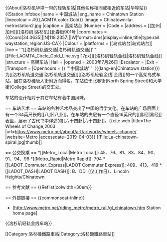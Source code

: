 {{About|洛杉矶华埠一带的轻轨车站|其他名称相同或相近的车站|华埠站}}
{{Station Infobox
|name = 中国城站
|eng_name = Chinatown Station
|linecolour = #{{LACMTA color|Gold}}
|image = Chinatown-la-metrostation2.jpg
|caption = 高架站台
|Number = 
|Code = 
|address = [[加州|加州]][[洛杉矶|洛杉矶]]北春街901号
|coordinates = {{Coord|34.0635|||N|118.2357|||W|format=dms|display=inline,title|type:railwaystation_region:US-CA}}
|Colour = 
|platforms = [[岛式站台|岛式站台]]
|line = '''[[洛杉矶轨道交通|洛杉矶轨道交通]]'''<br>[[File:LACMTA_Circle_Gold_Line.svg|17px]][[洛杉矶轻轨金线|洛杉矶轻轨金线]]
|structure = 高架车站
|Hall = 
|opened = 2003年7月26日
|Escalator = 
|Exit = 
|Transport = 
|Openhours = 
}}
'''中国城站'''（{{lang-en|Chinatown station}}）为[[洛杉矶轨道交通|洛杉矶轨道交通]][[洛杉矶轻轨金线|金线]]的一个高架岛式车站，因在洛杉磯唐人街附近而得名。车站位于北春街(North Spring Street)和大学街(College Street)的交汇处。

车站的设计相对于其它车站有着中国风味。

== 车站艺术 ==
车站的各种艺术品突出了中国的哲学文化。在车站的广场层面上有一个34英尺长的[[八卦|八卦]]。在车站的夹层有一个直径16英尺的[[易经|易经]]表盘，展示了古代书中详述的[[六十四卦|六十四卦]]。<ref>{{cite web |title=The Wheels of Change,2003 |url=https://www.metro.net/about/art/artworks/wheels-change/ |website=Metro |accessdate=2019-04-03}}</ref>
[[File:La-chinatown-spiral.jpg|thumb]]

== 公交换乘 ==
*[[Metro_Local|Metro Local]]: 45、76、81、83、84、90、91、94、96
*[[Metro_Rapid|Metro Rapid]]: 794
*[[LADOT_Commuter_Express|LADOT Commuter Express]]: 409、413、419
*[[LADOT_DASH|LADOT DASH]]: B、DD（仅工作日）、Lincoln Heights/Chinatown

== 参考文献 ==
{{Reflist|colwidth=30em}}

== 外部链接 ==
{{commonscat-inline}}
* [http://www.metro.net/riding_metro/metro_rail/gl_chinatown.htm Station home page]

{{洛杉矶轻轨金线车站}}

[[Category:洛杉磯鐵路車站|Category:洛杉磯鐵路車站]]